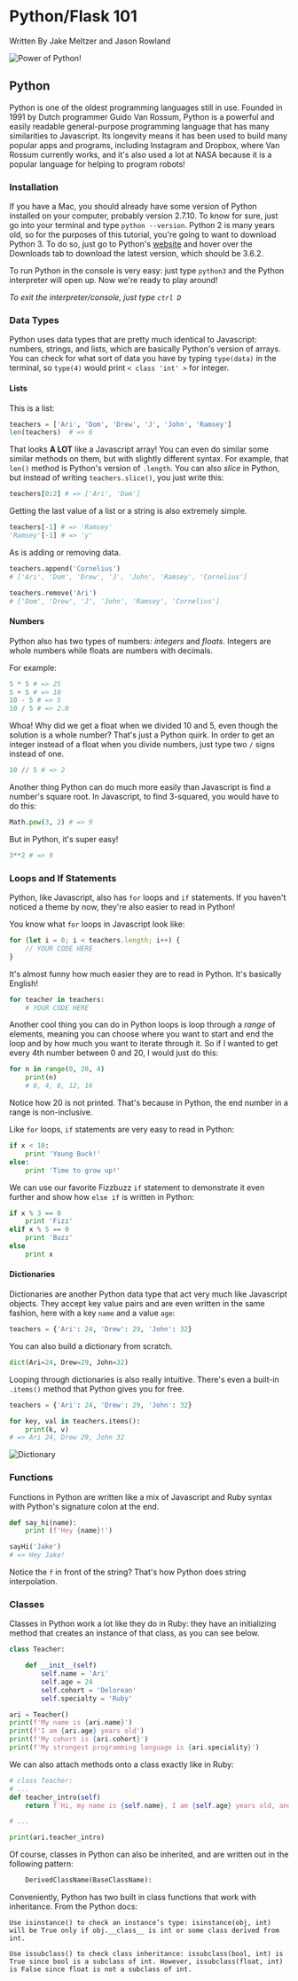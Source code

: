 # Python/Flask 101

Written By Jake Meltzer and Jason Rowland

![Power of Python!](https://media.giphy.com/media/t48kZup19QOWs/source.gif)

## Python

Python is one of the oldest programming languages still in use. Founded in 1991 by Dutch programmer Guido Van Rossum, Python is a powerful and easily readable general-purpose programming language that has many similarities to Javascript. Its longevity means it has been used to build many popular apps and programs, including Instagram and Dropbox, where Van Rossum currently works, and it's also used a lot at NASA because it is a popular language for helping to program robots!

### Installation

If you have a Mac, you should already have some version of Python installed on your computer, probably version 2.7.10. To know for sure, just go into your terminal and type `python --version`. Python 2 is many years old, so for the purposes of this tutorial, you're going to want to download Python 3. To do so, just go to Python's [website](https://www.python.org/) and hover over the Downloads tab to download the latest version, which should be 3.6.2. 

To run Python in the console is very easy: just type `python3` and the Python interpreter will open up. Now we're ready to play around! 

_To exit the interpreter/console, just type `ctrl D`_

### Data Types

Python uses data types that are pretty much identical to Javascript: numbers, strings, and lists, which are basically Python's version of arrays. You can check for what sort of data you have by typing `type(data)` in the terminal, so `type(4)` would print `< class 'int' >` for integer.  

#### Lists

This is a list:

```python
teachers = ['Ari', 'Dom', 'Drew', 'J', 'John', 'Ramsey']
len(teachers)  # => 6
```

That looks **A LOT** like a Javascript array! You can even do similar some similar methods on them, but with slightly different syntax. For example, that `len()` method is Python's version of `.length`. You can also _slice_ in Python, but instead of writing `teachers.slice()`, you just write this:

```python
teachers[0:2] # => ['Ari', 'Dom']
```

Getting the last value of a list or a string is also extremely simple. 

```python
teachers[-1] # => 'Ramsey'
'Ramsey'[-1] # => 'y'
```

As is adding or removing data.

```python
teachers.append('Cornelius')
# ['Ari', 'Dom', 'Drew', 'J', 'John', 'Ramsey', 'Cornelius']

teachers.remove('Ari')
# ['Dom', 'Drew', 'J', 'John', 'Ramsey', 'Cornelius']
```

#### Numbers

Python also has two types of numbers: _integers_ and _floats_. Integers are whole numbers while floats are numbers with decimals.

For example:
```python
5 * 5 # => 25
5 + 5 # => 10
10 - 5 # => 5
10 / 5 # => 2.0
```

Whoa! Why did we get a float when we divided 10 and 5, even though the solution is a whole number? That's just a Python quirk. In order to get an integer instead of a float when you divide numbers, just type two `/` signs instead of one.

```python
10 // 5 # => 2
``` 

Another thing Python can do much more easily than Javascript is find a number's square root. In Javascript, to find 3-squared, you would have to do this:

```python
Math.pow(3, 2) # => 9
```

But in Python, it's super easy!

```python
3**2 # => 9
```

### Loops and If Statements

Python, like Javascript, also has `for` loops and `if` statements. If you haven't noticed a theme by now, they're also easier to read in Python!

You know what `for` loops in Javascript look like:

```javascript
for (let i = 0; i < teachers.length; i++) {
    // YOUR CODE HERE
}
```

It's almost funny how much easier they are to read in Python. It's basically English!

```python
for teacher in teachers:
    # YOUR CODE HERE
```

Another cool thing you can do in Python loops is loop through a _range_ of elements, meaning you can choose where you want to start and end the loop and by how much you want to iterate through it. So if I wanted to get every 4th number between 0 and 20, I would just do this:

```python
for n in range(0, 20, 4)
    print(n)
    # 0, 4, 8, 12, 16
```
Notice how 20 is not printed. That's because in Python, the end number in a range is non-inclusive.

Like `for` loops, `if` statements are very easy to read in Python:

```python
if x < 10:
    print 'Young Buck!'
else:
    print 'Time to grow up!'
```

We can use our favorite Fizzbuzz `if` statement to demonstrate it even further and show how `else if` is written in Python:

```python
if x % 3 == 0
    print 'Fizz'    
elif x % 5 == 0
    print 'Buzz'
else
    print x    
```

#### Dictionaries

Dictionaries are another Python data type that act very much like Javascript objects. They accept key value pairs and are even written in the same fashion, here with a key `name` and a value `age`:

```python
teachers = {'Ari': 24, 'Drew': 29, 'John': 32}
```

You can also build a dictionary from scratch.

```python
dict(Ari=24, Drew=29, John=32)
```

Looping through dictionaries is also really intuitive. There's even a built-in `.items()` method that Python gives you for free.

```python
teachers = {'Ari': 24, 'Drew': 29, 'John': 32}

for key, val in teachers.items():
    print(k, v)
# => Ari 24, Drew 29, John 32    
```

![Dictionary](http://pad2.whstatic.com/images/thumb/d/d4/Use-a-Dictionary-Step-1.jpg/aid27308-v4-728px-Use-a-Dictionary-Step-1.jpg)
### Functions

Functions in Python are written like a mix of Javascript and Ruby syntax with Python's signature colon at the end.

```python
def say_hi(name):
    print (f'Hey {name}!')

sayHi('Jake')
# => Hey Jake!    
```

Notice the `f` in front of the string? That's how Python does string interpolation.

### Classes

Classes in Python work a lot like they do in Ruby: they have an initializing method that creates an instance of that class, as you can see below.

```python
class Teacher:

    def __init__(self)
        self.name = 'Ari'
        self.age = 24
        self.cohort = 'Delorean'
        self.specialty = 'Ruby'

ari = Teacher()
print(f'My name is {ari.name}')
print(f'I am {ari.age} years old')
print(f'My cohort is {ari.cohort}')
print(f'My strongest programming language is {ari.speciality}')        
```

We can also attach methods onto a class exactly like in Ruby:

```python
# class Teacher:
# ...
def teacher_intro(self)
    return f'Hi, my name is {self.name}, I am {self.age} years old, and I love {self.speciality}!'

# ...

print(ari.teacher_intro)    
```

Of course, classes in Python can also be inherited, and are written out in the following pattern:

```python
    DerivedClassName(BaseClassName):
```

Conveniently, Python has two built in class functions that work with inheritance. From the Python docs:

```
Use isinstance() to check an instance’s type: isinstance(obj, int) will be True only if obj.__class__ is int or some class derived from int.

Use issubclass() to check class inheritance: issubclass(bool, int) is True since bool is a subclass of int. However, issubclass(float, int) is False since float is not a subclass of int.
```